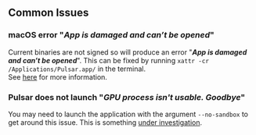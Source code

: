 ## Common Issues

### macOS error "_App is damaged and can’t be opened_"

Current binaries are not signed so will produce an error "**_App is damaged and
can’t be opened_**". This can be fixed by running
`xattr -cr /Applications/Pulsar.app/` in the terminal.  
See [here](https://appletoolbox.com/app-is-damaged-cannot-be-opened-mac/) for
more information.

### Pulsar does not launch "_GPU process isn't usable. Goodbye_"

You may need to launch the application with the argument `--no-sandbox` to get
around this issue. This is something [under investigation](https://github.com/pulsar-edit/pulsar/issues/174).
